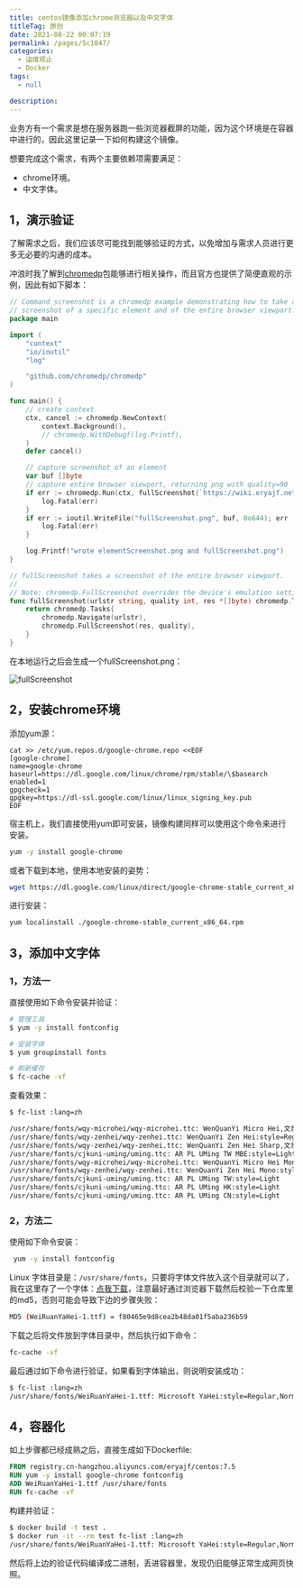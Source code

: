 ```yaml
---
title: centos镜像添加chrome浏览器以及中文字体
titleTag: 原创
date: 2021-08-22 00:07:19
permalink: /pages/5c1047/
categories: 
  - 运维观止
  - Docker
tags: 
  - null

description: 
---
```



业务方有一个需求是想在服务器跑一些浏览器截屏的功能，因为这个环境是在容器中进行的，因此这里记录一下如何构建这个镜像。

想要完成这个需求，有两个主要依赖项需要满足：

- chrome环境。
- 中文字体。

## 1，演示验证

了解需求之后，我们应该尽可能找到能够验证的方式，以免增加与需求人员进行更多无必要的沟通的成本。

冲浪时我了解到[chromedp](https://github.com/chromedp/chromedp)包能够进行相关操作，而且官方也提供了简便直观的示例，因此有如下脚本：

```go
// Command screenshot is a chromedp example demonstrating how to take a
// screenshot of a specific element and of the entire browser viewport.
package main

import (
	"context"
	"io/ioutil"
	"log"

	"github.com/chromedp/chromedp"
)

func main() {
	// create context
	ctx, cancel := chromedp.NewContext(
		context.Background(),
		// chromedp.WithDebugf(log.Printf),
	)
	defer cancel()

	// capture screenshot of an element
	var buf []byte
	// capture entire browser viewport, returning png with quality=90
	if err := chromedp.Run(ctx, fullScreenshot(`https://wiki.eryajf.net/`, 90, &buf)); err != nil {
		log.Fatal(err)
	}
	if err := ioutil.WriteFile("fullScreenshot.png", buf, 0o644); err != nil {
		log.Fatal(err)
	}

	log.Printf("wrote elementScreenshot.png and fullScreenshot.png")
}

// fullScreenshot takes a screenshot of the entire browser viewport.
//
// Note: chromedp.FullScreenshot overrides the device's emulation settings. Reset
func fullScreenshot(urlstr string, quality int, res *[]byte) chromedp.Tasks {
	return chromedp.Tasks{
		chromedp.Navigate(urlstr),
		chromedp.FullScreenshot(res, quality),
	}
}
```

在本地运行之后会生成一个fullScreenshot.png：

![fullScreenshot](http://t.eryajf.net/imgs/2021/09/8a7a7f1a2d48fa02.jpg)

## 2，安装chrome环境

添加yum源：

```
cat >> /etc/yum.repos.d/google-chrome.repo <<EOF
[google-chrome]
name=google-chrome
baseurl=https://dl.google.com/linux/chrome/rpm/stable/\$basearch
enabled=1
gpgcheck=1
gpgkey=https://dl-ssl.google.com/linux/linux_signing_key.pub
EOF
```

宿主机上，我们直接使用yum即可安装，镜像构建同样可以使用这个命令来进行安装。

```bash
yum -y install google-chrome
```

或者下载到本地，使用本地安装的姿势：

```bash
wget https://dl.google.com/linux/direct/google-chrome-stable_current_x86_64.rpm
```

进行安装：

```bash
yum localinstall ./google-chrome-stable_current_x86_64.rpm
```

## 3，添加中文字体

### 1，方法一

直接使用如下命令安装并验证：

```bash
# 管理工具
$ yum -y install fontconfig

# 安装字体
$ yum groupinstall fonts

# 刷新缓存
$ fc-cache -vf
```

查看效果：

```bash
$ fc-list :lang=zh

/usr/share/fonts/wqy-microhei/wqy-microhei.ttc: WenQuanYi Micro Hei,文泉驛微米黑:style=Regular
/usr/share/fonts/wqy-zenhei/wqy-zenhei.ttc: WenQuanYi Zen Hei:style=Regular
/usr/share/fonts/wqy-zenhei/wqy-zenhei.ttc: WenQuanYi Zen Hei Sharp,文泉驛點陣正黑:style=Regular
/usr/share/fonts/cjkuni-uming/uming.ttc: AR PL UMing TW MBE:style=Light
/usr/share/fonts/wqy-microhei/wqy-microhei.ttc: WenQuanYi Micro Hei Mono,文泉驛等寬微米黑:style=Regular
/usr/share/fonts/wqy-zenhei/wqy-zenhei.ttc: WenQuanYi Zen Hei Mono:style=Regular
/usr/share/fonts/cjkuni-uming/uming.ttc: AR PL UMing TW:style=Light
/usr/share/fonts/cjkuni-uming/uming.ttc: AR PL UMing HK:style=Light
/usr/share/fonts/cjkuni-uming/uming.ttc: AR PL UMing CN:style=Light
```

### 2，方法二

使用如下命令安装：

```bash
 yum -y install fontconfig
```

Linux 字体目录是：`/usr/share/fonts`，只要将字体文件放入这个目录就可以了，我在这里存了一个字体：[点我下载](https://gitee.com/eryajf/work-use/blob/master/Chinaese_font/WeiRuanYaHei-1.ttf)，注意最好通过浏览器下载然后校验一下仓库里的md5，否则可能会导致下边的步骤失败：

```bash
MD5 (WeiRuanYaHei-1.ttf) = f80465e9d8cea2b48da01f5aba236b59
```

下载之后将文件放到字体目录中，然后执行如下命令：

```bash
fc-cache -vf
```

最后通过如下命令进行验证，如果看到字体输出，则说明安装成功：

```bash
$ fc-list :lang=zh
/usr/share/fonts/WeiRuanYaHei-1.ttf: Microsoft YaHei:style=Regular,Normal
```

## 4，容器化

如上步骤都已经成熟之后，直接生成如下Dockerfile:

```dockerfile
FROM registry.cn-hangzhou.aliyuncs.com/eryajf/centos:7.5
RUN yum -y install google-chrome fontconfig
ADD WeiRuanYaHei-1.ttf /usr/share/fonts
RUN fc-cache -vf
```

构建并验证：

```bash
$ docker build -t test .
$ docker run -it --rm test fc-list :lang=zh
/usr/share/fonts/WeiRuanYaHei-1.ttf: Microsoft YaHei:style=Regular,Normal
```

然后将上边的验证代码编译成二进制，丢进容器里，发现仍旧能够正常生成网页快照。